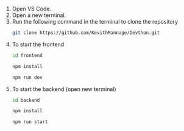 1. Open VS Code.
2. Open a new terminal.
3. Run the following command in the terminal to clone the repository
   ```bash
   git clone https://github.com/KevithMannage/Devthon.git
4. To start the frontend 
    ```bash
    cd frontend
    ```
    ```bash
    npm install
    ```
    ```bash
    npm run dev
    ```
5. To start the backend
   (open new terminal)
    ```bash
    cd backend
    ```
    ```bash
    npm install
    ```
    ```bash
    npm run start
    ```
  
